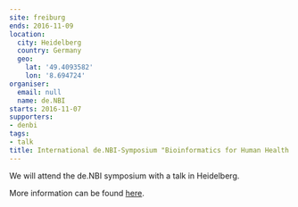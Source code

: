 ```yaml
---
site: freiburg
ends: 2016-11-09
location:
  city: Heidelberg
  country: Germany
  geo:
    lat: '49.4093582'
    lon: '8.694724'
organiser:
  email: null
  name: de.NBI
starts: 2016-11-07
supporters:
- denbi
tags:
- talk
title: International de.NBI-Symposium "Bioinformatics for Human Health & Disease"
---
```


We will attend the de.NBI symposium with a talk in Heidelberg.

More information can be found [here](https://www.denbi.de/events/172-international-de-nbi-symposium-bioinformatics-for-human-health-and-disease).

